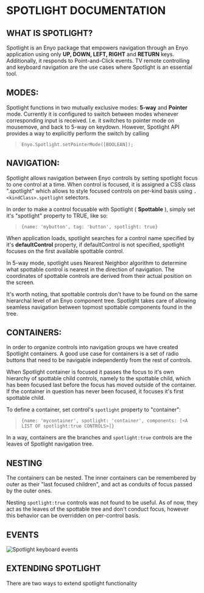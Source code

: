 # SPOTLIGHT DOCUMENTATION #



## WHAT IS SPOTLIGHT? ##

Spotlight is an Enyo package that empowers navigation through an Enyo application using only **UP, DOWN, LEFT, RIGHT** and **RETURN** keys. Additionally, it responds to Point-and-Click events.
TV remote controlling and keyboard navigation are the use cases where Spotlight is an essential tool.


## MODES: ##

Spotlight functions in two mutually exclusive modes: **5-way** and **Pointer** mode.
Currently it is configured to switch between modes whenever corresponding input is received. I.e. it switches to pointer mode on mousemove, and back to 5-way on keydown.
However, Spotlight API provides a way to explicitly perform the switch by calling 

> `Enyo.Spotlight.setPointerMode([BOOLEAN]);`


## NAVIGATION: ##

Spotlight allows navigation between Enyo controls by setting spotlight focus to one control at a time. 
When control is focused, it is assigned a CSS class ".spotlight" which allows to style focused controls on per-kind basis using `.<kindClass>.spotlight` selectors.

In order to make a control focusable with Spotlight ( **Spottable** ), simply set it's "spotlight" property to TRUE, like so:

> `{name: 'mybutton', tag: 'button', spotlight: true}`
	
When application loads, spotlight searches for a control name specified by it's **defaultControl** property, 
if defaultControl is not specified, spotlight focuses on the first available spottable control.

In 5-way mode, spotlight uses Nearest Neighbor algorithm to determine what spottable control is nearest in the direction of navigation. 
The coordinates of spottable controls are derived from their actual position on the screen.

It's worth noting, that spottable controls don't have to be found on the same hierarchal level of an Enyo component tree. 
Spotlight takes care of allowing seamless navigation between topmost spottable components found in the tree.


## CONTAINERS: ##

In order to organize controls into navigation groups we have created Spotlight containers. 
A good use case for containers is a set of radio buttons that need to be navigable independently from the rest of controls.

When Spotlight container is focused it passes the focus to it's own hierarchy of spottable child controls, 
namely to the spottable child, which has been focused last before the focus has moved outside of the container.
If the container in question has never been focused, it focuses it's first spottable child.

To define a container, set control's `spotlight` property to "container":

> `{name: 'mycontainer', spotlight: 'container', components: [<A LIST OF spotlight:true CONTROLS>]}`
	
In a way, containers are the branches and `spotlight:true` controls are the leaves of Spotlight navigation tree.
	

## NESTING ##

The containers can be nested. The inner containers can be remembered by outer as their "last focused children", and act as conduits of focus passed by the outer ones.

Nesting `spotlight:true` controls was not found to be useful. 
As of now, they act as the leaves of the spottable tree and don't conduct focus, however this behavior can be overridden on per-control basis. 


## EVENTS ##

![Spotlight keyboard events](docs/chart_spotlight_5way_events.jpeg "Spotlight 5-way event sequence")


## EXTENDING SPOTLIGHT ##

There are two ways to extend spotlight functionality 





